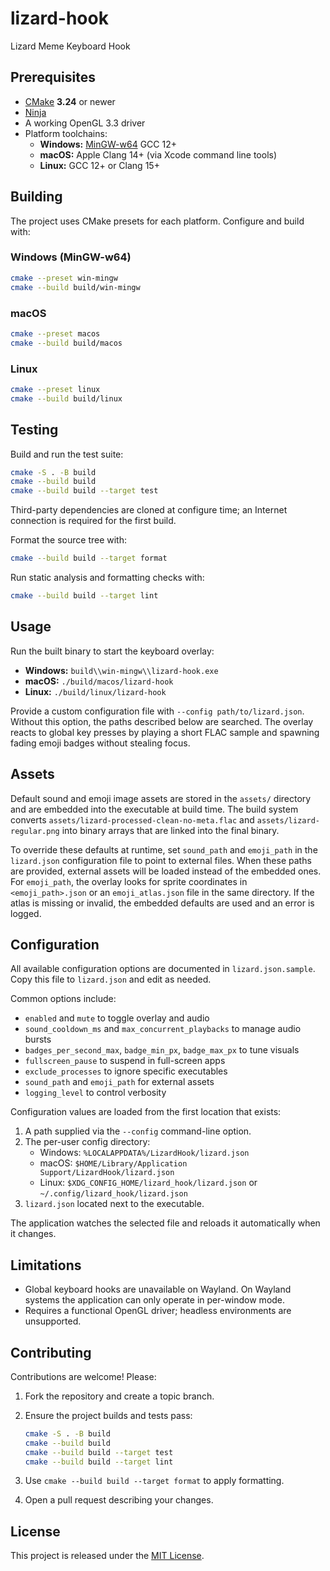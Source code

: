 # lizard-hook
Lizard Meme Keyboard Hook

## Prerequisites

- [CMake](https://cmake.org/) **3.24** or newer
- [Ninja](https://ninja-build.org/)
- A working OpenGL 3.3 driver
- Platform toolchains:
  - **Windows:** [MinGW-w64](https://mingw-w64.org/) GCC 12+
  - **macOS:** Apple Clang 14+ (via Xcode command line tools)
  - **Linux:** GCC 12+ or Clang 15+

## Building

The project uses CMake presets for each platform. Configure and build with:

### Windows (MinGW-w64)

```sh
cmake --preset win-mingw
cmake --build build/win-mingw
```

### macOS

```sh
cmake --preset macos
cmake --build build/macos
```

### Linux

```sh
cmake --preset linux
cmake --build build/linux
```

## Testing

Build and run the test suite:

```sh
cmake -S . -B build
cmake --build build
cmake --build build --target test
```

Third-party dependencies are cloned at configure time; an Internet connection is required for the first build.

Format the source tree with:

```sh
cmake --build build --target format
```

Run static analysis and formatting checks with:

```sh
cmake --build build --target lint
```

## Usage

Run the built binary to start the keyboard overlay:

- **Windows:** `build\\win-mingw\\lizard-hook.exe`
- **macOS:** `./build/macos/lizard-hook`
- **Linux:** `./build/linux/lizard-hook`

Provide a custom configuration file with `--config path/to/lizard.json`. Without
this option, the paths described below are searched. The overlay reacts to
global key presses by playing a short FLAC sample and spawning fading emoji
badges without stealing focus.

## Assets

Default sound and emoji image assets are stored in the `assets/` directory and
are embedded into the executable at build time. The build system converts
`assets/lizard-processed-clean-no-meta.flac` and `assets/lizard-regular.png`
into binary arrays that are linked into the final binary.

To override these defaults at runtime, set `sound_path` and `emoji_path` in the
`lizard.json` configuration file to point to external files. When these paths
are provided, external assets will be loaded instead of the embedded ones. For
`emoji_path`, the overlay looks for sprite coordinates in `<emoji_path>.json` or
an `emoji_atlas.json` file in the same directory. If the atlas is missing or
invalid, the embedded defaults are used and an error is logged.

## Configuration

All available configuration options are documented in `lizard.json.sample`.
Copy this file to `lizard.json` and edit as needed.

Common options include:

- `enabled` and `mute` to toggle overlay and audio
- `sound_cooldown_ms` and `max_concurrent_playbacks` to manage audio bursts
- `badges_per_second_max`, `badge_min_px`, `badge_max_px` to tune visuals
- `fullscreen_pause` to suspend in full-screen apps
- `exclude_processes` to ignore specific executables
- `sound_path` and `emoji_path` for external assets
- `logging_level` to control verbosity

Configuration values are loaded from the first location that exists:

1. A path supplied via the `--config` command-line option.
2. The per-user config directory:
   - Windows: `%LOCALAPPDATA%/LizardHook/lizard.json`
   - macOS: `$HOME/Library/Application Support/LizardHook/lizard.json`
   - Linux: `$XDG_CONFIG_HOME/lizard_hook/lizard.json` or `~/.config/lizard_hook/lizard.json`
3. `lizard.json` located next to the executable.

The application watches the selected file and reloads it automatically when it changes.

## Limitations

- Global keyboard hooks are unavailable on Wayland. On Wayland systems the
  application can only operate in per-window mode.
- Requires a functional OpenGL driver; headless environments are unsupported.

## Contributing

Contributions are welcome! Please:

1. Fork the repository and create a topic branch.
2. Ensure the project builds and tests pass:

   ```sh
   cmake -S . -B build
   cmake --build build
   cmake --build build --target test
   cmake --build build --target lint
   ```

3. Use `cmake --build build --target format` to apply formatting.
4. Open a pull request describing your changes.

## License

This project is released under the [MIT License](license.md).
